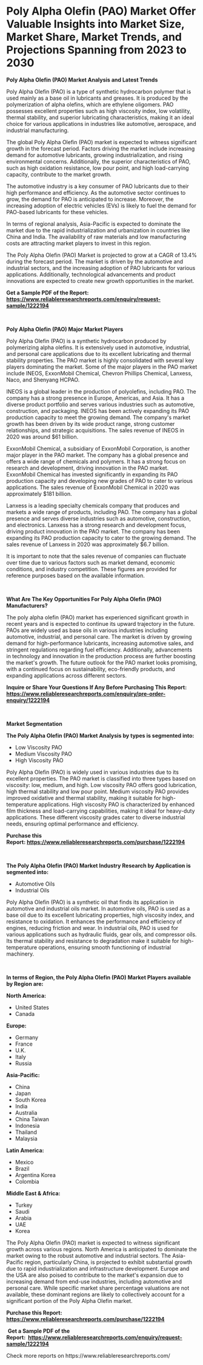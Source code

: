 <p><h1>Poly Alpha Olefin (PAO) Market Offer Valuable Insights into Market Size, Market Share, Market Trends, and Projections Spanning from 2023 to 2030</h1></p><p><strong>Poly Alpha Olefin (PAO) Market Analysis and Latest Trends</strong></p>
<p><p>Poly Alpha Olefin (PAO) is a type of synthetic hydrocarbon polymer that is used mainly as a base oil in lubricants and greases. It is produced by the polymerization of alpha olefins, which are ethylene oligomers. PAO possesses excellent properties such as high viscosity index, low volatility, thermal stability, and superior lubricating characteristics, making it an ideal choice for various applications in industries like automotive, aerospace, and industrial manufacturing.</p><p>The global Poly Alpha Olefin (PAO) market is expected to witness significant growth in the forecast period. Factors driving the market include increasing demand for automotive lubricants, growing industrialization, and rising environmental concerns. Additionally, the superior characteristics of PAO, such as high oxidation resistance, low pour point, and high load-carrying capacity, contribute to the market growth.</p><p>The automotive industry is a key consumer of PAO lubricants due to their high performance and efficiency. As the automotive sector continues to grow, the demand for PAO is anticipated to increase. Moreover, the increasing adoption of electric vehicles (EVs) is likely to fuel the demand for PAO-based lubricants for these vehicles.</p><p>In terms of regional analysis, Asia-Pacific is expected to dominate the market due to the rapid industrialization and urbanization in countries like China and India. The availability of raw materials and low manufacturing costs are attracting market players to invest in this region.</p><p>The Poly Alpha Olefin (PAO) Market is projected to grow at a CAGR of 13.4% during the forecast period. The market is driven by the automotive and industrial sectors, and the increasing adoption of PAO lubricants for various applications. Additionally, technological advancements and product innovations are expected to create new growth opportunities in the market.</p></p>
<p><strong>Get a Sample PDF of the Report:&nbsp; <a href="https://www.reliableresearchreports.com/enquiry/request-sample/1222194">https://www.reliableresearchreports.com/enquiry/request-sample/1222194</a></strong></p>
<p>&nbsp;</p>
<p><strong>Poly Alpha Olefin (PAO) Major Market Players</strong></p>
<p><p>Poly Alpha Olefin (PAO) is a synthetic hydrocarbon produced by polymerizing alpha olefins. It is extensively used in automotive, industrial, and personal care applications due to its excellent lubricating and thermal stability properties. The PAO market is highly consolidated with several key players dominating the market. Some of the major players in the PAO market include INEOS, ExxonMobil Chemical, Chevron Phillips Chemical, Lanxess, Naco, and Shenyang HCPAO.</p><p>INEOS is a global leader in the production of polyolefins, including PAO. The company has a strong presence in Europe, Americas, and Asia. It has a diverse product portfolio and serves various industries such as automotive, construction, and packaging. INEOS has been actively expanding its PAO production capacity to meet the growing demand. The company's market growth has been driven by its wide product range, strong customer relationships, and strategic acquisitions. The sales revenue of INEOS in 2020 was around $61 billion.</p><p>ExxonMobil Chemical, a subsidiary of ExxonMobil Corporation, is another major player in the PAO market. The company has a global presence and offers a wide range of chemicals and polymers. It has a strong focus on research and development, driving innovation in the PAO market. ExxonMobil Chemical has invested significantly in expanding its PAO production capacity and developing new grades of PAO to cater to various applications. The sales revenue of ExxonMobil Chemical in 2020 was approximately $181 billion.</p><p>Lanxess is a leading specialty chemicals company that produces and markets a wide range of products, including PAO. The company has a global presence and serves diverse industries such as automotive, construction, and electronics. Lanxess has a strong research and development focus, driving product innovation in the PAO market. The company has been expanding its PAO production capacity to cater to the growing demand. The sales revenue of Lanxess in 2020 was approximately $6.7 billion.</p><p>It is important to note that the sales revenue of companies can fluctuate over time due to various factors such as market demand, economic conditions, and industry competition. These figures are provided for reference purposes based on the available information.</p></p>
<p>&nbsp;</p>
<p><strong>What Are The Key Opportunities For Poly Alpha Olefin (PAO) Manufacturers?</strong></p>
<p><p>The poly alpha olefin (PAO) market has experienced significant growth in recent years and is expected to continue its upward trajectory in the future. PAOs are widely used as base oils in various industries including automotive, industrial, and personal care. The market is driven by growing demand for high-performance lubricants, increasing automotive sales, and stringent regulations regarding fuel efficiency. Additionally, advancements in technology and innovation in the production process are further boosting the market's growth. The future outlook for the PAO market looks promising, with a continued focus on sustainability, eco-friendly products, and expanding applications across different sectors.</p></p>
<p><strong>Inquire or Share Your Questions If Any Before Purchasing This Report: <a href="https://www.reliableresearchreports.com/enquiry/pre-order-enquiry/1222194">https://www.reliableresearchreports.com/enquiry/pre-order-enquiry/1222194</a></strong></p>
<p>&nbsp;</p>
<p><strong>Market Segmentation</strong></p>
<p><strong>The Poly Alpha Olefin (PAO) Market Analysis by types is segmented into:</strong></p>
<p><ul><li>Low Viscosity PAO</li><li>Medium Viscosity PAO</li><li>High Viscosity PAO</li></ul></p>
<p><p>Poly Alpha Olefin (PAO) is widely used in various industries due to its excellent properties. The PAO market is classified into three types based on viscosity: low, medium, and high. Low viscosity PAO offers good lubrication, high thermal stability and low pour point. Medium viscosity PAO provides improved oxidative and thermal stability, making it suitable for high-temperature applications. High viscosity PAO is characterized by enhanced film thickness and load-carrying capabilities, making it ideal for heavy-duty applications. These different viscosity grades cater to diverse industrial needs, ensuring optimal performance and efficiency.</p></p>
<p><strong>Purchase this Report:&nbsp;<a href="https://www.reliableresearchreports.com/purchase/1222194">https://www.reliableresearchreports.com/purchase/1222194</a></strong></p>
<p>&nbsp;</p>
<p><strong>The Poly Alpha Olefin (PAO) Market Industry Research by Application is segmented into:</strong></p>
<p><ul><li>Automotive Oils</li><li>Industrial Oils</li></ul></p>
<p><p>Poly Alpha Olefin (PAO) is a synthetic oil that finds its application in automotive and industrial oils market. In automotive oils, PAO is used as a base oil due to its excellent lubricating properties, high viscosity index, and resistance to oxidation. It enhances the performance and efficiency of engines, reducing friction and wear. In industrial oils, PAO is used for various applications such as hydraulic fluids, gear oils, and compressor oils. Its thermal stability and resistance to degradation make it suitable for high-temperature operations, ensuring smooth functioning of industrial machinery.</p></p>
<p>&nbsp;</p>
<p><strong>In terms of Region, the Poly Alpha Olefin (PAO) Market Players available by Region are:</strong></p>
<p>
    <p> <strong> North America: </strong>
        <ul>
            <li>United States</li>
            <li>Canada</li>
        </ul>
        </p> 
    <p> <strong> Europe: </strong>
        <ul>
            <li>Germany</li>
            <li>France</li>
            <li>U.K.</li>
            <li>Italy</li>
            <li>Russia</li>
        </ul>
        </p> 
    <p> <strong> Asia-Pacific: </strong>
        <ul>
            <li>China</li>
            <li>Japan</li>
            <li>South Korea</li>
            <li>India</li>
            <li>Australia</li>
            <li>China Taiwan</li>
            <li>Indonesia</li>
            <li>Thailand</li>
            <li>Malaysia</li>
        </ul>
        </p> 
    <p> <strong> Latin America: </strong>
        <ul>
            <li>Mexico</li>
            <li>Brazil</li>
            <li>Argentina Korea</li>
            <li>Colombia</li>
        </ul>
        </p> 
    <p> <strong> Middle East & Africa: </strong>
        <ul>
            <li>Turkey</li>
            <li>Saudi</li>
            <li>Arabia</li>
            <li>UAE</li>
            <li>Korea</li>
        </ul>
    </p>
    </p>
<p><p>The Poly Alpha Olefin (PAO) market is expected to witness significant growth across various regions. North America is anticipated to dominate the market owing to the robust automotive and industrial sectors. The Asia-Pacific region, particularly China, is projected to exhibit substantial growth due to rapid industrialization and infrastructure development. Europe and the USA are also poised to contribute to the market's expansion due to increasing demand from end-use industries, including automotive and personal care. While specific market share percentage valuations are not available, these dominant regions are likely to collectively account for a significant portion of the Poly Alpha Olefin market.</p></p>
<p><strong>Purchase this Report: <a href="https://www.reliableresearchreports.com/purchase/1222194">https://www.reliableresearchreports.com/purchase/1222194</a></strong></p>
<p>&nbsp;<strong>Get a Sample PDF of the Report:&nbsp;&nbsp;<a href="https://www.reliableresearchreports.com/enquiry/request-sample/1222194">https://www.reliableresearchreports.com/enquiry/request-sample/1222194</a></strong></p>
<p><strong></strong></p>
<p>Check more reports on https://www.reliableresearchreports.com/</p>